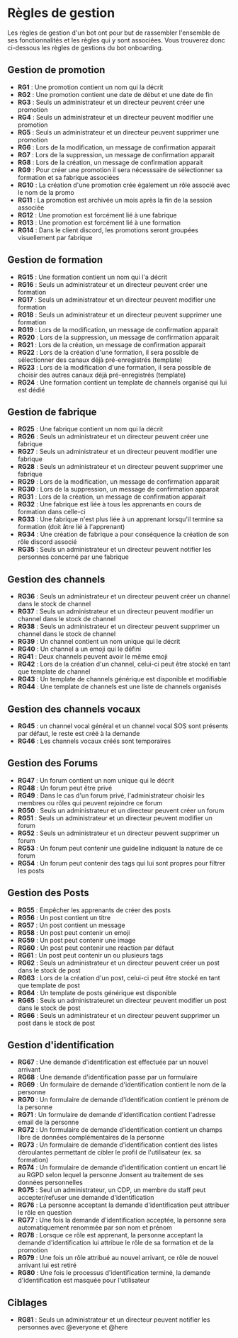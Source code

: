 # Règles de gestion

Les règles de gestion d'un bot ont pour but de rassembler l'ensemble de ses fonctionnalités et les règles qui y sont associées. Vous trouverez donc ci-dessous les règles de gestions du bot onboarding.

## Gestion de promotion
- **RG1** : Une promotion contient un nom qui la décrit 
- **RG2** : Une promotion contient une date de début et une date de fin
- **RG3** : Seuls un administrateur et un directeur peuvent créer une promotion
- **RG4** : Seuls un administrateur et un directeur peuvent modifier une promotion 
- **RG5** : Seuls un administrateur et un directeur peuvent supprimer une promotion 
- **RG6** : Lors de la modification, un message de confirmation apparait
- **RG7** : Lors de la suppression, un message de confirmation apparait
- **RG8** : Lors de la création, un message de confirmation apparait
- **RG9** : Pour créer une promotion il sera nécesssaire de sélectionner sa formation et sa fabrique associées
- **RG10** : La création d'une promotion crée également un rôle associé avec le nom de la promo
- **RG11** : La promotion est archivée un mois après la fin de la session associée
- **RG12** : Une promotion est forcément lié à une fabrique
- **RG13** : Une promotion est forcément lié à une formation
- **RG14** : Dans le client discord, les promotions seront groupées visuellement par fabrique

## Gestion de formation
- **RG15** : Une formation contient un nom qui l'a décrit
- **RG16** : Seuls un administrateur et un directeur peuvent créer une formation
- **RG17** : Seuls un administrateur et un directeur peuvent modifier une formation 
- **RG18** : Seuls un administrateur et un directeur peuvent supprimer une formation 
- **RG19** : Lors de la modification, un message de confirmation apparait
- **RG20** : Lors de la suppression, un message de confirmation apparait
- **RG21** : Lors de la création, un message de confirmation apparait
- **RG22** : Lors de la création d'une formation, il sera possible de sélectionner des canaux déjà pré-enregistrés (template)
- **RG23** : Lors de la modification d'une formation, il sera possible de choisir des autres canaux déjà pré-enregistrés (template)
- **RG24** : Une formation contient un template de channels organisé qui lui est dédié 

## Gestion de fabrique
- **RG25** : Une fabrique contient un nom qui la décrit 
- **RG26** : Seuls un administrateur et un directeur peuvent créer une fabrique
- **RG27** : Seuls un administrateur et un directeur peuvent modifier une fabrique
- **RG28** : Seuls un administrateur et un directeur peuvent supprimer une fabrique
- **RG29** : Lors de la modification, un message de confirmation apparait
- **RG30** : Lors de la suppression, un message de confirmation apparait
- **RG31** : Lors de la création, un message de confirmation apparait
- **RG32** : Une fabrique est liée à tous les apprenants en cours de formation dans celle-ci
- **RG33** : Une fabrique n'est plus liée à un apprenant lorsqu'il termine sa formation (doit âtre lié à l'apprenant)
- **RG34** : Une création de fabrique a pour conséquence la création de son rôle discord associé
- **RG35** : Seuls un administrateur et un directeur peuvent notifier les personnes concerné par une fabrique

## Gestion des channels
- **RG36** : Seuls un administrateur et un directeur peuvent créer un channel dans le stock de channel
- **RG37** : Seuls un administrateur et un directeur peuvent modifier un channel dans le stock de channel
- **RG38** : Seuls un administrateur et un directeur peuvent supprimer un channel dans le stock de channel
- **RG39** : Un channel contient un nom unique qui le décrit 
- **RG40** : Un channel a un emoji qui le défini
- **RG41** : Deux channels peuvent avoir le même emoji
- **RG42** : Lors de la création d'un channel, celui-ci peut être stocké en tant que template de channel
- **RG43** : Un template de channels générique est disponible et modifiable
- **RG44** : Une template de channels est une liste de channels organisés

## Gestion des channels vocaux
- **RG45** : un channel vocal général et un channel vocal SOS sont présents par défaut, le reste est créé à la demande
- **RG46** : Les channels vocaux créés sont temporaires

## Gestion des Forums
- **RG47** : Un forum contient un nom unique qui le décrit
- **RG48** : Un forum peut être privé
- **RG49** : Dans le cas d'un forum privé, l'administrateur choisir les membres ou rôles qui peuvent rejoindre ce forum
- **RG50** : Seuls un administrateur et un directeur peuvent créer un forum
- **RG51** : Seuls un administrateur et un directeur peuvent modifier un forum
- **RG52** : Seuls un administrateur et un directeur peuvent supprimer un forum
- **RG53** : Un forum peut contenir une guideline indiquant la nature de ce forum
- **RG54** : Un forum peut contenir des tags qui lui sont propres pour filtrer les posts

## Gestion des Posts
- **RG55** : Empêcher les apprenants de créer des posts
- **RG56** : Un post contient un titre
- **RG57** : Un post contient un message
- **RG58** : Un post peut contenir un emoji
- **RG59** : Un post peut contenir une image
- **RG60** : Un post peut contenir une réaction par défaut
- **RG61** : Un post peut contenir un ou plusieurs tags
- **RG62** : Seuls un administrateur et un directeur peuvent créer un post dans le stock de post
- **RG63** : Lors de la création d'un post, celui-ci peut être stocké en tant que template de post
- **RG64** : Un template de posts générique est disponible
- **RG65** : Seuls un administrateuret un directeur peuvent modifier un post dans le stock de post
- **RG66** : Seuls un administrateur et un directeur peuvent supprimer un post dans le stock de post


## Gestion d'identification
- **RG67** : Une demande d'identification est effectuée par un nouvel arrivant
- **RG68** : Une demande d'identification passe par un formulaire
- **RG69** : Un formulaire de demande d'identification contient le nom de la personne
- **RG70** : Un formulaire de demande d'identification contient le prénom de la personne
- **RG71** : Un formulaire de demande d'identification contient l'adresse email de la personne
- **RG72** : Un formulaire de demande d'identification contient un champs libre de données complémentaires de la personne
- **RG73** : Un formulaire de demande d'identification contient des listes déroulantes permettant de cibler le profil de l'utilisateur (ex. sa formation)
- **RG74** : Un formulaire de demande d'identification contient un encart lié au RGPD selon lequel la personne Jonsent au traitement de ses données personnelles
- **RG75** : Seul un administrateur, un CDP, un membre du staff peut accepter/refuser une demande d'identification
- **RG76** : La personne acceptant la demande d'identification peut attribuer le rôle en question
- **RG77** : Une fois la demande d'identification acceptée, la personne sera automatiquement renommée par son nom et prénom
- **RG78** : Lorsque ce rôle est apprenant, la personne acceptant la demande d'identification lui attribue le rôle de sa formation et de la promotion
- **RG79** : Une fois un rôle attribué au nouvel arrivant, ce rôle de nouvel arrivant lui est retiré
- **RG80** : Une fois le processus d'identification terminé, la demande d'identification est masquée pour l'utilisateur

## Ciblages
- **RG81** : Seuls un administrateur et un directeur peuvent notifier les personnes avec @everyone et @here
